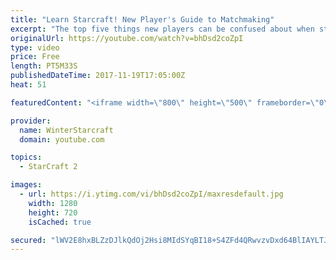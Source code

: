 ```yaml
---
title: "Learn Starcraft! New Player's Guide to Matchmaking"
excerpt: "The top five things new players can be confused about when starting off playing Starcraft 2!"
originalUrl: https://youtube.com/watch?v=bhDsd2coZpI
type: video
price: Free
length: PT5M33S
publishedDateTime: 2017-11-19T17:05:00Z
heat: 51

featuredContent: "<iframe width=\"800\" height=\"500\" frameborder=\"0\" src=\"https://www.youtube.com/embed/bhDsd2coZpI\" allow=\"accelerometer; autoplay; encrypted-media; gyroscope; picture-in-picture\" allowfullscreen></iframe>"

provider:
  name: WinterStarcraft
  domain: youtube.com

topics:
  - StarCraft 2

images:
  - url: https://i.ytimg.com/vi/bhDsd2coZpI/maxresdefault.jpg
    width: 1280
    height: 720
    isCached: true

secured: "lWV2E8hxBLZzDJlkQdOj2Hsi8MIdSYqBI18+S4ZFd4QRwvzvDxd64BlIAYLTJlKPS0AJMHOPCrRYyaI8WaVlGeLZWvQcmLsBQziDPBG6rl13L0b0pibH02h0OTCvZl3ZaQCj7laMFCoCog/0O4UMZHfkmAgEsjXpbV3Ig+f6c+3kkVRbNVnv5IyU2WoLyyqfm18Ype5+tOhaxCIvoef0/V0mHHLex83dPOPtq8brWBAd1AF2++eMniGxsyGRFVKqLmyFSdpJf9iXDvjFZ3TjbdJfvAaQDSkvNzaQyGLlBOWZuOX/o/DdUab5fL+dbxl0MOuMXWBVs7YQJ4v+Wmq/r+a4cK8D+8SwkO16q2uwkM1m0hmSGjrg6DNuIvino8sb3nR+8kdDfYUVaYiIF7Hxgo7uuwr4kOSK1jbKyX8PTgI=;tgvNiIIAsHiKeYdUCPTKAQ=="
---
```


